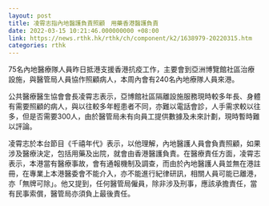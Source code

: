 ```yaml
---
layout: post
title: 凌霄志指內地醫護負責照顧　用藥香港醫護負責
date: 2022-03-15 10:21:46.000000000 +08:00
link: https://news.rthk.hk/rthk/ch/component/k2/1638979-20220315.htm
categories: rthk
---
```


75名內地醫療隊人員昨日抵港支援香港抗疫工作，主要會到亞洲博覽館社區治療設施，與醫管局人員協作照顧病人，本周內會有240名內地療隊人員來港。

公共醫療醫生協會會長凌霄志表示，亞博館社區隔離設施服務現時較多年長、身體有需要照顧的病人，與以往較多年輕患者不同，亦難以電話會診，人手需求較以往多，但是否需要300人，由於醫管局未有向員工提供數據及未來計劃，現時暫時難以評論。

凌霄志於本台節目《千禧年代》表示，以他理解，內地醫護人員會負責照顧，如果涉及醫療決定，包括用藥及出院，就會由香港醫護負責。在醫療責任方面，凌霄志表示，本港當有醫療事故，會有通報機制及調查，而由於內地醫護人員並無在港註冊，在專業上本港醫委會不能介入，亦不能進行紀律研訊，相關人員可能已離港，亦「無牌可除」。他又提到，任何醫管局僱員，除非涉及刑事，應該承擔責任，當有民事索償，醫管局亦須負上最後責任。
